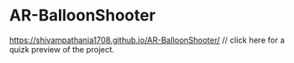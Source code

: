 # AR-BalloonShooter

 https://shivampathania1708.github.io/AR-BalloonShooter/    // click here for a quizk preview of the project.
